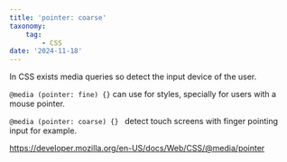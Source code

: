 ```yaml
---
title: 'pointer: coarse'
taxonomy:
    tag:
        - CSS
date: '2024-11-18'
---
```


In CSS exists media queries so detect the input device of the user.

```@media (pointer: fine) {}``` can use for styles, specially for users with a mouse pointer.

```@media (pointer: coarse) {} ``` detect touch screens with finger pointing input for example.

https://developer.mozilla.org/en-US/docs/Web/CSS/@media/pointer